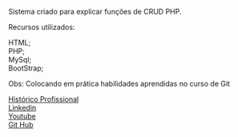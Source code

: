Sistema criado para explicar funções de CRUD PHP.

Recursos utilizados:

HTML;<br/>
PHP;<br/>
MySql;<br/>
BootStrap;<br/>

Obs: Colocando em prática habilidades aprendidas no curso de Git

<a href="https://b2sdigital.com.br/historico-bruno-santana/">Histórico Profissional</a><br/>
<a href="https://www.linkedin.com/in/bruno-santana-ab408b179/">Linkedin</a> <br/>
<a href="https://www.youtube.com/@_brunosantana">Youtube</a><br/>
<a href="https://github.com/brunosantana84">Git Hub</a><br/>
